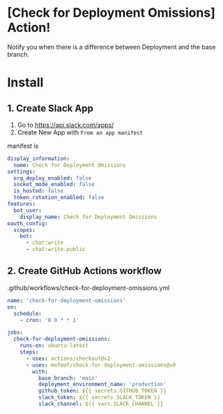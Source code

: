# [Check for Deployment Omissions] Action!

Notify you when there is a difference between Deployment and the base branch.

# Install

## 1. Create Slack App

1. Go to https://api.slack.com/apps/
1. Create New App with `From an app manifest`

manifest is

```yml
display_information:
  name: Check for Deployment Omissions
settings:
  org_deploy_enabled: false
  socket_mode_enabled: false
  is_hosted: false
  token_rotation_enabled: false
features:
  bot_user:
    display_name: Check for Deployment Omissions
oauth_config:
  scopes:
    bot:
      - chat:write
      - chat:write.public
```

## 2. Create GitHub Actions workflow

.github/workflows/check-for-deployment-omissions.yml

```yml
name: 'check-for-deployment-omissions'
on:
  schedule:
    - cron: '0 0 * * 1'

jobs:
  check-for-deployment-omissions:
    runs-on: ubuntu-latest
    steps:
      - uses: actions/checkout@v2
      - uses: mofmof/check-for-deployment-omissions@v0
        with:
          base_branch: 'main'
          deployment_environment_name: 'production'
          github_token: ${{ secrets.GITHUB_TOKEN }}
          slack_token: ${{ secrets.SLACK_TOKEN }}
          slack_channel: ${{ vars.SLACK_CHANNEL }}
```
